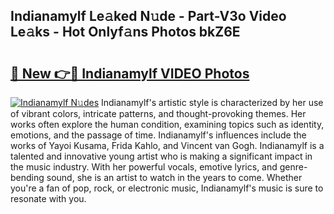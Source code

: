 ## Indianamylf Le𝚊ked N𝚞de - Part-V3o Video Le𝚊ks - Hot Onlyf𝚊ns Photos bkZ6E

# <h2><a href="http://ac20109.deff.icu/?id=Indianamylf">🔗 New 👉🔴 Indianamylf VIDEO Photos</a></h2>

[![Indianamylf N𝚞des](https://i.imgur.com/rIISA9y.gif)](http://ac20109.deff.icu/?id=Indianamylf)
Indianamylf's artistic style is characterized by her use of vibrant colors, intricate patterns, and thought-provoking themes. Her works often explore the human condition, examining topics such as identity, emotions, and the passage of time. Indianamylf's influences include the works of Yayoi Kusama, Frida Kahlo, and Vincent van Gogh. Indianamylf is a talented and innovative young artist who is making a significant impact in the music industry. With her powerful vocals, emotive lyrics, and genre-bending sound, she is an artist to watch in the years to come. Whether you're a fan of pop, rock, or electronic music, Indianamylf's music is sure to resonate with you.

